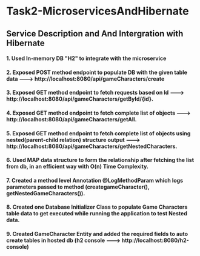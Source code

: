 # Task2-MicroservicesAndHibernate

## Service Description and And Intergration with Hibernate 
#### 1. Used In-memory DB "H2" to integrate with the microservice
#### 2. Exposed POST method endpoint to populate DB with the given table data ---> http://localhost:8080/api/gameCharacters/create
#### 3. Exposed GET method endpoint to fetch requests based on Id ---> http://localhost:8080/api/gameCharacters/getById/{id}.
#### 4. Exposed GET method endpoint to fetch complete list of objects ---> http://localhost:8080/api/gameCharacters/getAll.
#### 5. Exposed GET method endpoint to fetch complete list of objects using nested(parent-child relation) structure output ---> http://localhost:8080/api/gameCharacters/getNestedCharacters.
#### 6. Used MAP data structure to form the relationship after fetching the list from db, in an efficient way with O(n) Time Complexity.
#### 7. Created a method level Annotation @LogMethodParam which logs parameters passed to method (creategameCharacter(), getNestedGameCharacters()).
#### 8. Created one Database Initializer Class to populate Game Characters table data to get executed while running the application to test Nested data.
#### 9. Created GameCharacter Entity and added the required fields to auto create tables in hosted db (h2 console ---> http://localhost:8080/h2-console)

